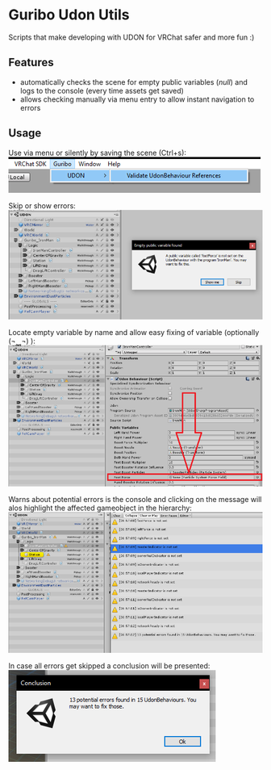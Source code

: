 # Guribo Udon Utils

Scripts that make developing with UDON for VRChat safer and more fun :)

## Features

* automatically checks the scene for empty public variables (*null*) and logs to the console (every time assets get saved)
* allows checking manually via menu entry to allow instant navigation to errors

## Usage

Use via menu or silently by saving the scene (Ctrl+s):
![Menu](README/menu.png)

Skip or show errors:
![Error Dialog](README/errorMessage.png)

Locate empty variable by name and allow easy fixing of variable (optionally (¬‿¬) ):
![Error Location](README/errorLocation.png)

Warns about potential errors is the console and clicking on the message will alos highlight the affected gameobject in the hierarchy:
![Error Navigation in Console](README/errorNavigationInConsole.png)

In case all errors get skipped a conclusion will be presented:
![Conclusion on Skipping](README/conclusion.png)